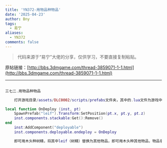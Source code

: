 ```yaml
---
title: 'YN372-用物品种物品'
date: '2025-04-23'
author: Bny
tags:
  - 易宁
aliases:
  - YN372
comments: false
---
```


> 代码来源于“易宁”大佬的分享，仅供学习，不要直接复制粘贴。

原帖链接：[http://bbs.3dmgame.com/thread-3859071-1-1.html](http://bbs.3dmgame.com/thread-3859071-1-1.html)

---

```lua  

三七二.用物品种物品	打开游戏目录/assets/DLC0002/scripts/prefabs文件夹，其中的.lua文件为游戏中的物品。举例用木头种树精：用记事本打开游戏目录/assets/DLC0002/scripts/prefabs/log.lua文件，在inst:AddComponent("inspectable")的下一行插入以下内容：local function OnDeploy (inst, pt)	SpawnPrefab("leif").Transform:SetPosition(pt.x, pt.y, pt.z)	inst.components.stackable:Get():Remove()end	inst:AddComponent("deployable")	inst.components.deployable.ondeploy = OnDeploy	即可用木头种树精，将其中leif（树精）替换为其他物品，即可用木头种其他物品，物品名称见“常用物品中英文名称”。如果你用来种物品的种子物品是不可堆叠的，如牛角等，就将其中inst.components.stackable:Get():Remove()替换为inst:Remove()

```  

